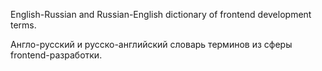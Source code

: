 English-Russian and Russian-English dictionary of frontend development terms.

Англо-русский и русско-английский словарь терминов из сферы frontend-разработки.